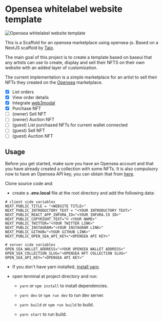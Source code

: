 

# Opensea whitelabel website template

![Opensea whitelabel website template](opensea-whitelabel-website-template.jpg?raw=true "Opensea whitelabel website template")

This is a Scaffold for an opensea marketplace using opensea-js. Based on a NextJS scaffold by [Tajo](https://github.com/tajo/nextjs-baseweb).

The main goal of this project is to create a template based on baseui that any artists can use to create, display and sell their NFTS on their own website with an added layer of customization.

The current implementation is a simple marketplace for an artist to sell their NFTs they created on the [Opensea](https://opensea.io) marketplace.

 - [x] List orders
 - [x] View order details
 - [x] Integrate [web3modal](https://github.com/Web3Modal/web3modal)
 - [x] Purchase NFT
 - [ ] (owner) Sell NFT
 - [ ] (owner) Auction NFT
 - [ ] (guest) List purchased NFTs for current wallet connected
 - [ ] (guest) Sell NFT
 - [ ]  (guest) Auction NFT

## Usage

Before you get started, make sure you have an Opensea account and that you have already created a collection with some NFTs.
It is also compulsory now to have an Opensea API key, you can obtain that from [here](https://docs.opensea.io/reference/request-an-api-key).

Clone source code and:
 - create a **.env.local** file at the root directory and add the following data:
 
 ```Shell
# client side variables
NEXT_PUBLIC_TITLE = "<WEBSITE TITLE>"
NEXT_PUBLIC_INTRODUCTORY_TEXT = "<YOUR INTRODUCTORY TEXT>"
NEXT_PUBLIC_REACT_APP_INFURA_ID="<YOUR INFURA.IO ID>"
NEXT_PUBLIC_COPYRIGHT_TEXT="© <YOUR NAME>"
NEXT_PUBLIC_TWITTER="<YOUR TWITTER LINK>"
NEXT_PUBLIC_INSTAGRAM="<YOUR INSTAGRAM LINK>"
NEXT_PUBLIC_GITHUB="<YOUR GITHUB LINK>"
NEXT_PUBLIC_OPEN_SEA_API_KEY="<OPENSEA API KEY>"

# server side variables
OPEN_SEA_WALLET_ADDRESS="<YOUR OPENSEA WALLET ADDRESS>"
OPEN_SEA_COLLECTION_SLUG="<OPENSEA NFT COLLECTION SLUG>"
OPEN_SEA_API_KEY="<OPENSEA API KEY>"
```

- If you don't have yarn installed, [install yarn](https://classic.yarnpkg.com/en/docs/install).
- open terminal at project directory and run:
 
	 - `yarn` or `npm install` to install dependencies.

	 - `yarn dev` or `npm run dev` to run dev server.

	 - `yarn build` or `npm run build` to build.
	 - `yarn start` to run build.
